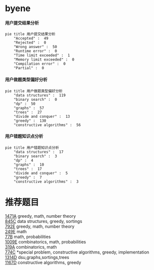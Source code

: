 # byene

<!-- tabs:start -->



#### **用户提交结果分析**

```mermaid
pie title 用户提交结果分析
    "Accepted" :  49
    "Rejected" :  0
    "Wrong answer" :  50
    "Runtime error" :  0
    "Time limit exceeded" :  1
    "Memory limit exceeded" :  0
    "Compilation error" :  0
    "Partial" :  0
```

#### **用户做题类型偏好分析**

```mermaid
pie title 用户做题类型偏好分析
    "data structures" :  119
    "binary search" :  0
    "dp" :  50
    "graphs" :  57
    "trees" :  27
    "divide and conquer" :  13
    "greedy" :  130
    "constructive algorithms" :  56
```
#### **用户错题知识点分析**

```mermaid
pie title 用户错题知识点分析
    "data structures" :  17
    "binary search" :  3
    "dp" :  4
    "graphs" :  10
    "trees" :  17
    "divide and conquer" :  5
    "greedy" :  7
    "constructive algorithms" :  3
```



<!-- tabs:end -->
# 推荐题目
[1471A](https://codeforces.com/contest/1471/problem/A)		greedy,
                        math,
                        number theory		  
[845C](https://codeforces.com/contest/845/problem/C)		data structures,
                        greedy,
                        sortings		  
[792E](https://codeforces.com/contest/792/problem/E)		greedy,
                        math,
                        number theory		  
[249E](https://codeforces.com/contest/249/problem/E)		math		  
[77B](https://codeforces.com/contest/77/problem/B)		math,
                        probabilities		  
[1009E](https://codeforces.com/contest/1009/problem/E)		combinatorics,
                        math,
                        probabilities		  
[319A](https://codeforces.com/contest/319/problem/A)		combinatorics,
                        math		  
[774C](https://codeforces.com/contest/774/problem/C)		*special problem,
                        constructive algorithms,
                        greedy,
                        implementation		  
[1314D](https://codeforces.com/contest/1314/problem/D)		dsu,graphs,sortings,trees		  
[1167D](https://codeforces.com/contest/1167/problem/D)		constructive algorithms,
                        greedy		  

